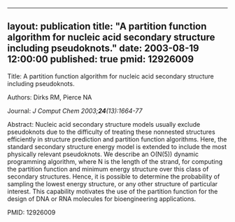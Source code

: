 
---
layout: publication
title:  "A partition function algorithm for nucleic acid secondary structure including pseudoknots."
date:   2003-08-19 12:00:00
published: true
pmid: 12926009
---

Title: A partition function algorithm for nucleic acid secondary structure including pseudoknots.

Authors: Dirks RM, Pierce NA

Journal: *J Comput Chem 2003;**24**(13):1664-77*

Abstract: Nucleic acid secondary structure models usually exclude pseudoknots due to the difficulty of treating these nonnested structures efficiently in structure prediction and partition function algorithms. Here, the standard secondary structure energy model is extended to include the most physically relevant pseudoknots. We describe an O(N(5)) dynamic programming algorithm, where N is the length of the strand, for computing the partition function and minimum energy structure over this class of secondary structures. Hence, it is possible to determine the probability of sampling the lowest energy structure, or any other structure of particular interest. This capability motivates the use of the partition function for the design of DNA or RNA molecules for bioengineering applications.

PMID: 12926009

